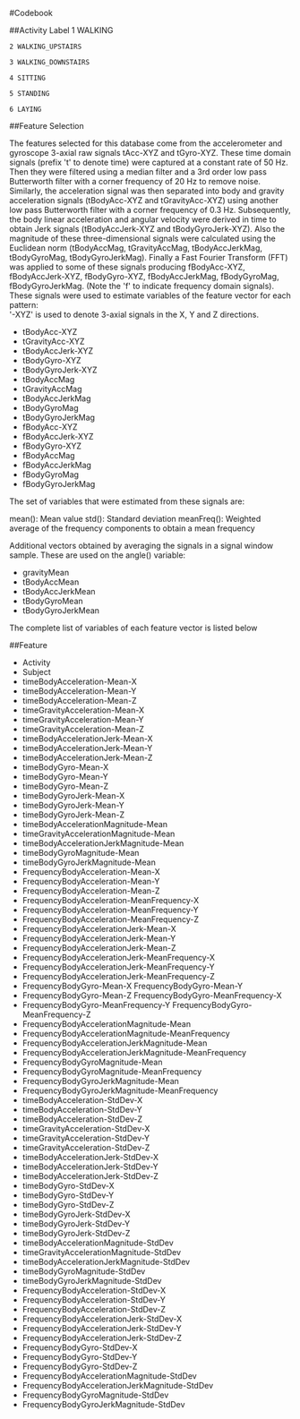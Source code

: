 #Codebook

##Activity Label
	1 WALKING

	2 WALKING_UPSTAIRS

	3 WALKING_DOWNSTAIRS

	4 SITTING

	5 STANDING

	6 LAYING


##Feature Selection 

The features selected for this database come from the accelerometer and gyroscope 3-axial raw signals tAcc-XYZ and tGyro-XYZ. These time domain signals (prefix 't' to denote time) were captured at a constant rate of 50 Hz. Then they were filtered using a median filter and a 3rd order low pass Butterworth filter with a corner frequency of 20 Hz to remove noise. Similarly, the acceleration signal was then separated into body and gravity acceleration signals (tBodyAcc-XYZ and tGravityAcc-XYZ) using another low pass Butterworth filter with a corner frequency of 0.3 Hz. 
Subsequently, the body linear acceleration and angular velocity were derived in time to obtain Jerk signals (tBodyAccJerk-XYZ and tBodyGyroJerk-XYZ). Also the magnitude of these three-dimensional signals were calculated using the Euclidean norm (tBodyAccMag, tGravityAccMag, tBodyAccJerkMag, tBodyGyroMag, tBodyGyroJerkMag). 
Finally a Fast Fourier Transform (FFT) was applied to some of these signals producing fBodyAcc-XYZ, fBodyAccJerk-XYZ, fBodyGyro-XYZ, fBodyAccJerkMag, fBodyGyroMag, fBodyGyroJerkMag. (Note the 'f' to indicate frequency domain signals). 
These signals were used to estimate variables of the feature vector for each pattern:  
'-XYZ' is used to denote 3-axial signals in the X, Y and Z directions.

* tBodyAcc-XYZ
* tGravityAcc-XYZ
* tBodyAccJerk-XYZ
* tBodyGyro-XYZ
* tBodyGyroJerk-XYZ
* tBodyAccMag
* tGravityAccMag
* tBodyAccJerkMag
* tBodyGyroMag
* tBodyGyroJerkMag
* fBodyAcc-XYZ
* fBodyAccJerk-XYZ
* fBodyGyro-XYZ
* fBodyAccMag
* fBodyAccJerkMag
* fBodyGyroMag
* fBodyGyroJerkMag

The set of variables that were estimated from these signals are: 

mean(): Mean value
std(): Standard deviation
meanFreq(): Weighted average of the frequency components to obtain a mean frequency


Additional vectors obtained by averaging the signals in a signal window sample. These are used on the angle() variable:

* gravityMean
* tBodyAccMean
* tBodyAccJerkMean
* tBodyGyroMean
* tBodyGyroJerkMean

The complete list of variables of each feature vector is listed below

##Feature
* Activity 
* Subject 
* timeBodyAcceleration-Mean-X 
* timeBodyAcceleration-Mean-Y 
* timeBodyAcceleration-Mean-Z 
* timeGravityAcceleration-Mean-X 
* timeGravityAcceleration-Mean-Y 
* timeGravityAcceleration-Mean-Z 
* timeBodyAccelerationJerk-Mean-X 
* timeBodyAccelerationJerk-Mean-Y 
* timeBodyAccelerationJerk-Mean-Z 
* timeBodyGyro-Mean-X 
* timeBodyGyro-Mean-Y 
* timeBodyGyro-Mean-Z 
* timeBodyGyroJerk-Mean-X 
* timeBodyGyroJerk-Mean-Y 
* timeBodyGyroJerk-Mean-Z 
* timeBodyAccelerationMagnitude-Mean 
* timeGravityAccelerationMagnitude-Mean 
* timeBodyAccelerationJerkMagnitude-Mean 
* timeBodyGyroMagnitude-Mean 
* timeBodyGyroJerkMagnitude-Mean 
* FrequencyBodyAcceleration-Mean-X 
* FrequencyBodyAcceleration-Mean-Y 
* FrequencyBodyAcceleration-Mean-Z 
* FrequencyBodyAcceleration-MeanFrequency-X 
* FrequencyBodyAcceleration-MeanFrequency-Y 
* FrequencyBodyAcceleration-MeanFrequency-Z 
* FrequencyBodyAccelerationJerk-Mean-X 
* FrequencyBodyAccelerationJerk-Mean-Y 
* FrequencyBodyAccelerationJerk-Mean-Z 
* FrequencyBodyAccelerationJerk-MeanFrequency-X 
* FrequencyBodyAccelerationJerk-MeanFrequency-Y 
* FrequencyBodyAccelerationJerk-MeanFrequency-Z 
* FrequencyBodyGyro-Mean-X FrequencyBodyGyro-Mean-Y 
* FrequencyBodyGyro-Mean-Z FrequencyBodyGyro-MeanFrequency-X 
* FrequencyBodyGyro-MeanFrequency-Y FrequencyBodyGyro-MeanFrequency-Z 
* FrequencyBodyAccelerationMagnitude-Mean 
* FrequencyBodyAccelerationMagnitude-MeanFrequency 
* FrequencyBodyAccelerationJerkMagnitude-Mean 
* FrequencyBodyAccelerationJerkMagnitude-MeanFrequency 
* FrequencyBodyGyroMagnitude-Mean 
* FrequencyBodyGyroMagnitude-MeanFrequency 
* FrequencyBodyGyroJerkMagnitude-Mean 
* FrequencyBodyGyroJerkMagnitude-MeanFrequency 
* timeBodyAcceleration-StdDev-X 
* timeBodyAcceleration-StdDev-Y 
* timeBodyAcceleration-StdDev-Z 
* timeGravityAcceleration-StdDev-X 
* timeGravityAcceleration-StdDev-Y 
* timeGravityAcceleration-StdDev-Z 
* timeBodyAccelerationJerk-StdDev-X 
* timeBodyAccelerationJerk-StdDev-Y 
* timeBodyAccelerationJerk-StdDev-Z 
* timeBodyGyro-StdDev-X 
* timeBodyGyro-StdDev-Y 
* timeBodyGyro-StdDev-Z 
* timeBodyGyroJerk-StdDev-X 
* timeBodyGyroJerk-StdDev-Y 
* timeBodyGyroJerk-StdDev-Z 
* timeBodyAccelerationMagnitude-StdDev 
* timeGravityAccelerationMagnitude-StdDev 
* timeBodyAccelerationJerkMagnitude-StdDev 
* timeBodyGyroMagnitude-StdDev 
* timeBodyGyroJerkMagnitude-StdDev 
* FrequencyBodyAcceleration-StdDev-X 
* FrequencyBodyAcceleration-StdDev-Y 
* FrequencyBodyAcceleration-StdDev-Z 
* FrequencyBodyAccelerationJerk-StdDev-X 
* FrequencyBodyAccelerationJerk-StdDev-Y 
* FrequencyBodyAccelerationJerk-StdDev-Z 
* FrequencyBodyGyro-StdDev-X 
* FrequencyBodyGyro-StdDev-Y 
* FrequencyBodyGyro-StdDev-Z 
* FrequencyBodyAccelerationMagnitude-StdDev 
* FrequencyBodyAccelerationJerkMagnitude-StdDev 
* FrequencyBodyGyroMagnitude-StdDev 
* FrequencyBodyGyroJerkMagnitude-StdDev
